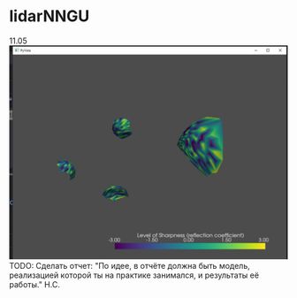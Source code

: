 # lidarNNGU
11.05 ![](11.05.jpg)
TODO:
Сделать отчет: "По идее, в отчёте должна быть модель, реализацией которой ты на практике занимался, и результаты её работы." Н.С.
